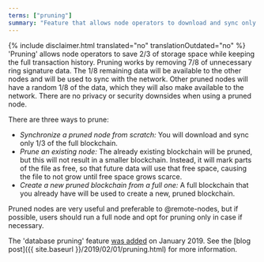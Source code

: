 ```yaml
---
terms: ["pruning"]
summary: "Feature that allows node operators to download and sync only 1/3 of the blockchain"
---
```


{% include disclaimer.html translated="no" translationOutdated="no" %}
'Pruning' allows node operators to save 2/3 of storage space while keeping the full transaction history. Pruning works by removing 7/8 of unnecessary ring signature data. The 1/8 remaining data will be available to the other nodes and will be used to sync with the network. Other pruned nodes will have a random 1/8 of the data, which they will also make available to the network. There are no privacy or security downsides when using a pruned node.

There are three ways to prune:

- *Synchronize a pruned node from scratch:* You will download and sync only 1/3 of the full blockchain.
- *Prune an existing node:* The already existing blockchain will be pruned, but this will not result in a smaller blockchain. Instead, it will mark parts of the file as free, so that future data will use that free space, causing the file to not grow until free space grows scarce.
- *Create a new pruned blockchain from a full one:* A full blockchain that you already have will be used to create a new, pruned blockchain.

Pruned nodes are very useful and preferable to @remote-nodes, but if possible, users should run a full node and opt for pruning only in case if necessary.

The 'database pruning' feature [was added](https://github.com/monero-project/monero/pull/4843) on January 2019. See the [blog post]({{ site.baseurl }}/2019/02/01/pruning.html) for more information.
